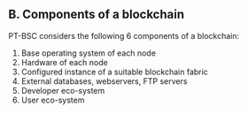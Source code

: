 B. Components of a blockchain
-----------------------------
PT-BSC considers the following 6 components of a blockchain:

1. Base operating system of each node
2. Hardware of each node
3. Configured instance of a suitable blockchain fabric
4. External databases, webservers, FTP servers
5. Developer eco-system
6. User eco-system
